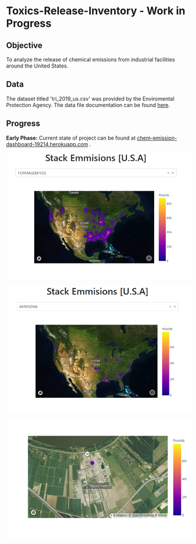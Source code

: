 # Toxics-Release-Inventory - Work in Progress

## Objective 
 To analyze the release of chemical emissions from industrial facilities around the United States.

## Data
The dataset titled 'tri_2019_us.csv' was provided by the Enviromental Protection Agency. The data file documentation can be found [here](https://www.epa.gov/sites/production/files/2019-08/documents/basic_data_files_documentation_aug_2019_v2.pdf). 


## Progress
**Early Phase:**
Current state of project can be found at [chem-emission-dashboard-19214.herokuapp.com](https://chem-emission-dashboard-19214.herokuapp.com) . 

<p  align = "center" >
<img src="img/1.PNG" width="500">
</p>

<p  align = "center" >
<img src="img/2.PNG" width="500">
</p>


<p  align = "center" >
<img src="img/3.PNG" width="500">
</p>